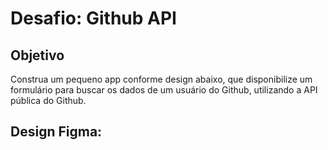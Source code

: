 # Desafio: Github API

## Objetivo

Construa um pequeno app conforme design abaixo, que disponibilize um formulário para buscar os dados de um usuário do Github, utilizando a API pública do Github.

## Design Figma:

